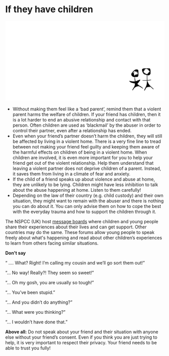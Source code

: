# If they have children

![](../.gitbook/assets/mom_protects_kids.gif)

* Without making them feel like a ‘bad parent’, remind them that a violent parent harms the welfare of children. If your friend has children, then it is a lot harder to end an abusive relationship and contact with that person. Often children are used as ‘blackmail’ by the abuser in order to control their partner, even after a relationship has ended.
* Even when your friend’s partner doesn’t harm the children, they will still be affected by living in a violent home. There is a very fine line to tread between not making your friend feel guilty and keeping them aware of the harmful effects on children of being in a violent home. When children are involved, it is even more important for you to help your friend get out of the violent relationship. Help them understand that leaving a violent partner does not deprive children of a parent. Instead, it saves them from living in a climate of fear and anxiety.
* If the child of a friend speaks up about violence and abuse at home, they are unlikely to be lying. Children might have less inhibition to talk about the abuse happening at home. Listen to them carefully!
* Depending on the law of their country \(e.g. child custody\) and their own situation, they might want to remain with the abuser and there is nothing you can do about it. You can only advise them on how to cope the best with the everyday trauma and how to support the children through it.

The NSPCC \(UK\) host [message boards](https://www.childline.org.uk/get-support/message-boards/) where children and young people share their experiences about their lives and can get support. Other countries may do the same. These forums allow young people to speak freely about what's happening and read about other children’s experiences to learn from others facing similar situations.

**Don't say**

“ …. What? Right! I’m calling my cousin and we’ll go sort them out!”

“… No way! Really?! They seem so sweet!”

“… Oh my gosh, you are usually so tough!”

“… You’ve been stupid.”

“… And you didn’t do anything?”

“… What were you thinking?”

“… I wouldn’t have done that.”

**Above all:** Do not speak about your friend and their situation with anyone else without your friend’s consent. Even if you think you are just trying to help, it is very important to respect their privacy. Your friend needs to be able to trust you fully!

